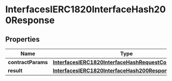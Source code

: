 

# InterfacesIERC1820InterfaceHash200Response


## Properties

| Name | Type | Description | Notes |
|------------ | ------------- | ------------- | -------------|
|**contractParams** | [**InterfacesIERC1820InterfaceHashRequestContractParams**](InterfacesIERC1820InterfaceHashRequestContractParams.md) |  |  |
|**result** | [**InterfacesIERC1820InterfaceHash200ResponseResult**](InterfacesIERC1820InterfaceHash200ResponseResult.md) |  |  |



